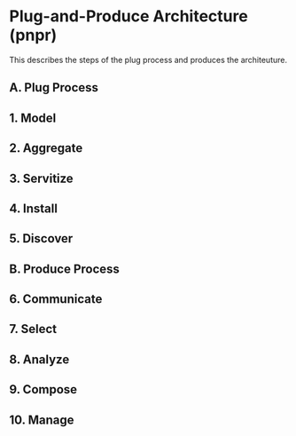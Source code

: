 # Plug-and-Produce Architecture (pnpr)

This describes the steps of the plug process and produces the architeuture.

## A. Plug Process
## 1. Model
## 2. Aggregate
## 3. Servitize
## 4. Install
## 5. Discover
## B. Produce Process
## 6. Communicate
## 7. Select
## 8. Analyze
## 9. Compose
## 10. Manage


